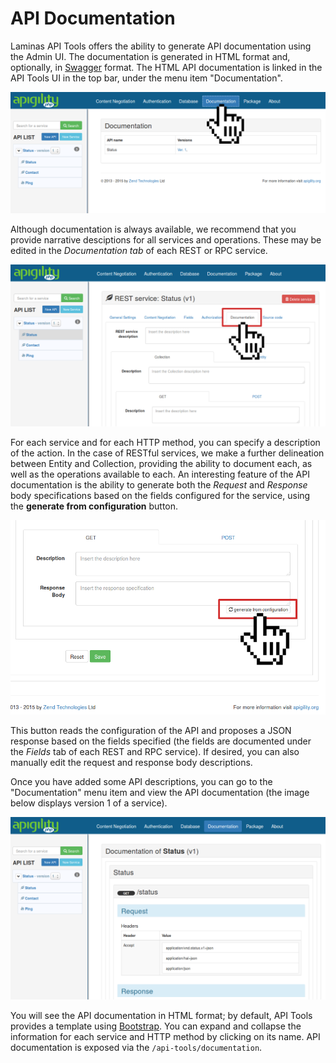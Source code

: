 API Documentation
=================

Laminas API Tools offers the ability to generate API documentation using the Admin UI.  The documentation is
generated in HTML format and, optionally, in [Swagger](https://swagger.io/)
format. The HTML API documentation is linked in the API Tools UI in the top bar, under the menu item
"Documentation".

![API Docs menu](/asset/api-tools-documentation/img/api-doc-menu.png)

Although documentation is always available, we recommend that you provide narrative desciptions for all
services and operations.  These may be edited in the *Documentation tab* of each REST or RPC
service.

![Documentation tab](/asset/api-tools-documentation/img/api-doc-tab.png)

For each service and for each HTTP method, you can specify a description of the action.  In the case
of RESTful services, we make a further delineation between Entity and Collection, providing the
ability to document each, as well as the operations available to each. An interesting feature of the
API documentation is the ability to generate both the *Request* and *Response* body specifications
based on the fields configured for the service, using the **generate from configuration** button.

![Generate from configuration](/asset/api-tools-documentation/img/api-doc-generate-from-config.png)

This button reads the configuration of the API and proposes a JSON response based on the fields
specified (the fields are documented under the *Fields* tab of each REST and RPC service). If
desired, you can also manually edit the request and response body descriptions.

Once you have added some API descriptions, you can go to the "Documentation" menu item and view
the API documentation (the image below displays version 1 of a service).

![Documentation output](/asset/api-tools-documentation/img/api-doc-html-output.png)

You will see the API documentation in HTML format; by default, API Tools provides a template using
[Bootstrap](http://getbootstrap.com/). You can expand and collapse the information for each service
and HTTP method by clicking on its name. API documentation is exposed via the
`/api-tools/documentation`.
